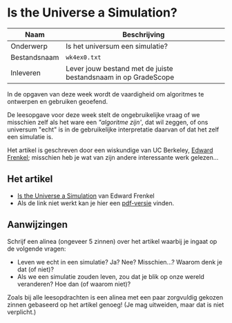 # Is the Universe a Simulation?

| Naam         | Beschrijving                                                   |
|--------------|----------------------------------------------------------------|
| Onderwerp    | Is het universum een simulatie?                                |
| Bestandsnaam | `wk4ex0.txt`                                                   |
| Inleveren    | Lever jouw bestand met de juiste bestandsnaam in op GradeScope |

In de opgaven van deze week wordt de vaardigheid om algoritmes te ontwerpen en gebruiken geoefend.

De leesopgave voor deze week stelt de ongebruikelijke vraag of we misschien zelf als het ware een *"algoritme zijn'*, dat wil zeggen, of ons universum "echt" is in de gebruikelijke interpretatie daarvan of dat het zelf een simulatie is.

Het artikel is geschreven door een wiskundige van UC Berkeley, [Edward Frenkel](http://math.berkeley.edu/~frenkel/); misschien heb je wat van zijn andere interessante werk gelezen...

## Het artikel

* [Is the Universe a Simulation](http://www.nytimes.com/2014/02/16/opinion/sunday/is-the-universe-a-simulation.html?_r=0) van Edward Frenkel
* Als de link niet werkt kan je hier een [pdf-versie](https://github.com/misja/programmeren/raw/master/readings/assets/is_this_all_for_real.pdf) vinden.

## Aanwijzingen

Schrijf een alinea (ongeveer 5 zinnen) over het artikel waarbij je ingaat op de volgende vragen:

* Leven we echt in een simulatie? Ja? Nee? Misschien...? Waarom denk je dat (of niet)?
* Als we een simulatie zouden leven, zou dat je blik op onze wereld veranderen? Hoe dan (of waarom niet)?

Zoals bij alle leesopdrachten is een alinea met een paar zorgvuldig gekozen zinnen gebaseerd op het artikel genoeg! (Je mag uitweiden, maar dat is niet verplicht.)
